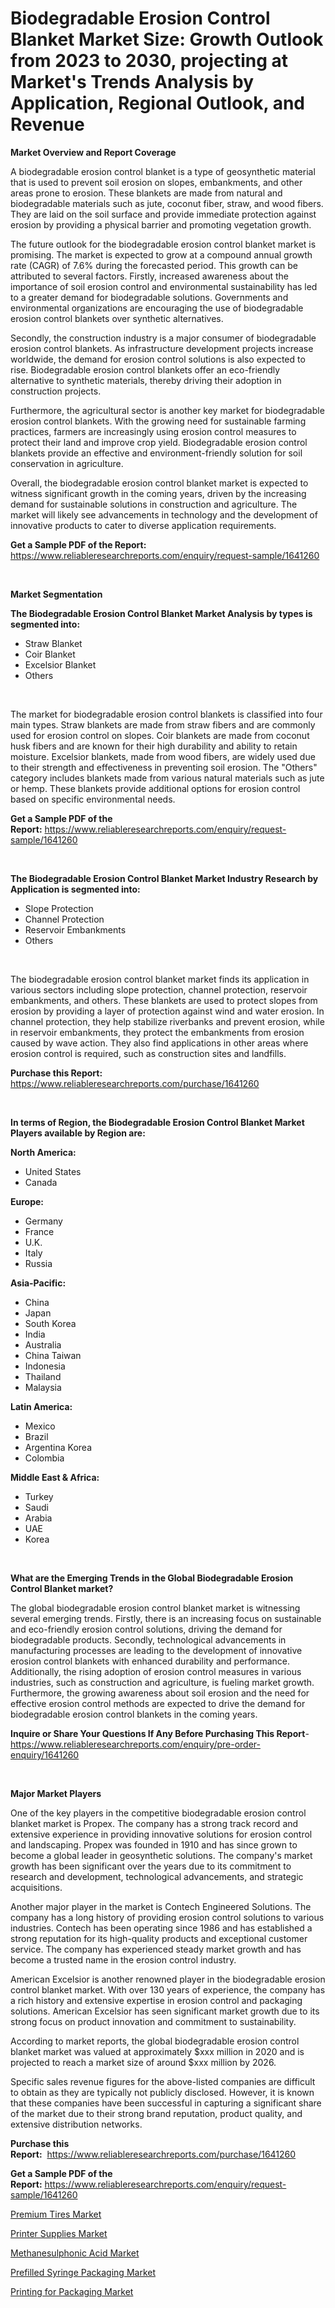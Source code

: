 <p><h1>Biodegradable Erosion Control Blanket Market Size: Growth Outlook from 2023 to 2030, projecting at Market's Trends Analysis by Application, Regional Outlook, and Revenue</h1></p><p><strong>Market Overview and Report Coverage</strong></p>
<p><p>A biodegradable erosion control blanket is a type of geosynthetic material that is used to prevent soil erosion on slopes, embankments, and other areas prone to erosion. These blankets are made from natural and biodegradable materials such as jute, coconut fiber, straw, and wood fibers. They are laid on the soil surface and provide immediate protection against erosion by providing a physical barrier and promoting vegetation growth.</p><p>The future outlook for the biodegradable erosion control blanket market is promising. The market is expected to grow at a compound annual growth rate (CAGR) of 7.6% during the forecasted period. This growth can be attributed to several factors. Firstly, increased awareness about the importance of soil erosion control and environmental sustainability has led to a greater demand for biodegradable solutions. Governments and environmental organizations are encouraging the use of biodegradable erosion control blankets over synthetic alternatives.</p><p>Secondly, the construction industry is a major consumer of biodegradable erosion control blankets. As infrastructure development projects increase worldwide, the demand for erosion control solutions is also expected to rise. Biodegradable erosion control blankets offer an eco-friendly alternative to synthetic materials, thereby driving their adoption in construction projects.</p><p>Furthermore, the agricultural sector is another key market for biodegradable erosion control blankets. With the growing need for sustainable farming practices, farmers are increasingly using erosion control measures to protect their land and improve crop yield. Biodegradable erosion control blankets provide an effective and environment-friendly solution for soil conservation in agriculture.</p><p>Overall, the biodegradable erosion control blanket market is expected to witness significant growth in the coming years, driven by the increasing demand for sustainable solutions in construction and agriculture. The market will likely see advancements in technology and the development of innovative products to cater to diverse application requirements.</p></p>
<p><strong>Get a Sample PDF of the Report:</strong> <a href="https://www.reliableresearchreports.com/enquiry/request-sample/1641260">https://www.reliableresearchreports.com/enquiry/request-sample/1641260</a></p>
<p>&nbsp;</p>
<p><strong>Market Segmentation</strong></p>
<p><strong>The Biodegradable Erosion Control Blanket Market Analysis by types is segmented into:</strong></p>
<p><ul><li>Straw Blanket</li><li>Coir Blanket</li><li>Excelsior Blanket</li><li>Others</li></ul></p>
<p>&nbsp;</p>
<p><p>The market for biodegradable erosion control blankets is classified into four main types. Straw blankets are made from straw fibers and are commonly used for erosion control on slopes. Coir blankets are made from coconut husk fibers and are known for their high durability and ability to retain moisture. Excelsior blankets, made from wood fibers, are widely used due to their strength and effectiveness in preventing soil erosion. The "Others" category includes blankets made from various natural materials such as jute or hemp. These blankets provide additional options for erosion control based on specific environmental needs.</p></p>
<p><strong>Get a Sample PDF of the Report:</strong>&nbsp;<a href="https://www.reliableresearchreports.com/enquiry/request-sample/1641260">https://www.reliableresearchreports.com/enquiry/request-sample/1641260</a></p>
<p>&nbsp;</p>
<p><strong>The Biodegradable Erosion Control Blanket Market Industry Research by Application is segmented into:</strong></p>
<p><ul><li>Slope Protection</li><li>Channel Protection</li><li>Reservoir Embankments</li><li>Others</li></ul></p>
<p>&nbsp;</p>
<p><p>The biodegradable erosion control blanket market finds its application in various sectors including slope protection, channel protection, reservoir embankments, and others. These blankets are used to protect slopes from erosion by providing a layer of protection against wind and water erosion. In channel protection, they help stabilize riverbanks and prevent erosion, while in reservoir embankments, they protect the embankments from erosion caused by wave action. They also find applications in other areas where erosion control is required, such as construction sites and landfills.</p></p>
<p><strong>Purchase this Report:</strong>&nbsp; <a href="https://www.reliableresearchreports.com/purchase/1641260">https://www.reliableresearchreports.com/purchase/1641260</a></p>
<p>&nbsp;</p>
<p><strong>In terms of Region, the Biodegradable Erosion Control Blanket Market Players available by Region are:</strong></p>
<p>
    <p> <strong> North America: </strong>
        <ul>
            <li>United States</li>
            <li>Canada</li>
        </ul>
        </p> 
    <p> <strong> Europe: </strong>
        <ul>
            <li>Germany</li>
            <li>France</li>
            <li>U.K.</li>
            <li>Italy</li>
            <li>Russia</li>
        </ul>
        </p> 
    <p> <strong> Asia-Pacific: </strong>
        <ul>
            <li>China</li>
            <li>Japan</li>
            <li>South Korea</li>
            <li>India</li>
            <li>Australia</li>
            <li>China Taiwan</li>
            <li>Indonesia</li>
            <li>Thailand</li>
            <li>Malaysia</li>
        </ul>
        </p> 
    <p> <strong> Latin America: </strong>
        <ul>
            <li>Mexico</li>
            <li>Brazil</li>
            <li>Argentina Korea</li>
            <li>Colombia</li>
        </ul>
        </p> 
    <p> <strong> Middle East & Africa: </strong>
        <ul>
            <li>Turkey</li>
            <li>Saudi</li>
            <li>Arabia</li>
            <li>UAE</li>
            <li>Korea</li>
        </ul>
    </p>
    </p>
<p>&nbsp;</p>
<p><strong>What are the Emerging Trends in the Global Biodegradable Erosion Control Blanket market?</strong></p>
<p><p>The global biodegradable erosion control blanket market is witnessing several emerging trends. Firstly, there is an increasing focus on sustainable and eco-friendly erosion control solutions, driving the demand for biodegradable products. Secondly, technological advancements in manufacturing processes are leading to the development of innovative erosion control blankets with enhanced durability and performance. Additionally, the rising adoption of erosion control measures in various industries, such as construction and agriculture, is fueling market growth. Furthermore, the growing awareness about soil erosion and the need for effective erosion control methods are expected to drive the demand for biodegradable erosion control blankets in the coming years.</p></p>
<p><strong>Inquire or Share Your Questions If Any Before Purchasing This Report</strong>- <a href="https://www.reliableresearchreports.com/enquiry/pre-order-enquiry/1641260">https://www.reliableresearchreports.com/enquiry/pre-order-enquiry/1641260</a></p>
<p>&nbsp;</p>
<p><strong>Major Market Players</strong></p>
<p><p>One of the key players in the competitive biodegradable erosion control blanket market is Propex. The company has a strong track record and extensive experience in providing innovative solutions for erosion control and landscaping. Propex was founded in 1910 and has since grown to become a global leader in geosynthetic solutions. The company's market growth has been significant over the years due to its commitment to research and development, technological advancements, and strategic acquisitions. </p><p>Another major player in the market is Contech Engineered Solutions. The company has a long history of providing erosion control solutions to various industries. Contech has been operating since 1986 and has established a strong reputation for its high-quality products and exceptional customer service. The company has experienced steady market growth and has become a trusted name in the erosion control industry.</p><p>American Excelsior is another renowned player in the biodegradable erosion control blanket market. With over 130 years of experience, the company has a rich history and extensive expertise in erosion control and packaging solutions. American Excelsior has seen significant market growth due to its strong focus on product innovation and commitment to sustainability. </p><p>According to market reports, the global biodegradable erosion control blanket market was valued at approximately $xxx million in 2020 and is projected to reach a market size of around $xxx million by 2026. </p><p>Specific sales revenue figures for the above-listed companies are difficult to obtain as they are typically not publicly disclosed. However, it is known that these companies have been successful in capturing a significant share of the market due to their strong brand reputation, product quality, and extensive distribution networks.</p></p>
<p><strong>Purchase this Report:</strong>&nbsp;&nbsp;<a href="https://www.reliableresearchreports.com/purchase/1641260">https://www.reliableresearchreports.com/purchase/1641260</a></p>
<p></p>
<p><strong>Get a Sample PDF of the Report:</strong>&nbsp;<a href="https://www.reliableresearchreports.com/enquiry/request-sample/1641260">https://www.reliableresearchreports.com/enquiry/request-sample/1641260</a></p>
<p><p><a href="https://github.com/AKSHATREPORTPRIME/Market-Research-Report-List-2/blob/main/premium-tires-market.md">Premium Tires Market</a></p><p><a href="https://github.com/lilstefpacute/Market-Research-Report-List-2/blob/main/printer-supplies-market.md">Printer Supplies Market</a></p><p><a href="https://github.com/FassouRP/Market-Research-Report-List-2/blob/main/methanesulphonic-acid-market.md">Methanesulphonic Acid Market</a></p><p><a href="https://github.com/Chiragrp26/Market-Research-Report-List-2/blob/main/prefilled-syringe-packaging-market.md">Prefilled Syringe Packaging Market</a></p><p><a href="https://github.com/rexevange/Market-Research-Report-List-2/blob/main/printing-for-packaging-market.md">Printing for Packaging Market</a></p></p>